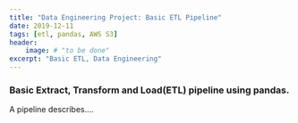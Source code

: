 ```yaml
---
title: "Data Engineering Project: Basic ETL Pipeline"
date: 2019-12-11
tags: [etl, pandas, AWS S3]
header:
    image: # "to be done"
excerpt: "Basic ETL, Data Engineering"
---
```


### Basic Extract, Transform and Load(ETL) pipeline using pandas.

A pipeline describes....